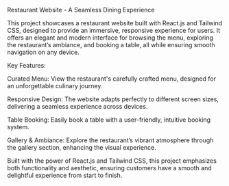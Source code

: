 Restaurant Website - A Seamless Dining Experience

This project showcases a restaurant website built with React.js and Tailwind CSS, designed to provide an immersive, responsive experience for users. It offers an elegant and modern interface for browsing the menu, exploring the restaurant’s ambiance, and booking a table, all while ensuring smooth navigation on any device.

Key Features:

Curated Menu: View the restaurant's carefully crafted menu, designed for an unforgettable culinary journey.

Responsive Design: The website adapts perfectly to different screen sizes, delivering a seamless experience across devices.

Table Booking: Easily book a table with a user-friendly, intuitive booking system.

Gallery & Ambiance: Explore the restaurant’s vibrant atmosphere through the gallery section, enhancing the visual experience.

Built with the power of React.js and Tailwind CSS, this project emphasizes both functionality and aesthetic, ensuring customers have a smooth and delightful experience from start to finish.
